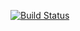 [![Build Status](https://travis-ci.org/endofhome/bandage.svg?branch=master)](https://travis-ci.org/endofhome/bandage.svg?branch=master)
